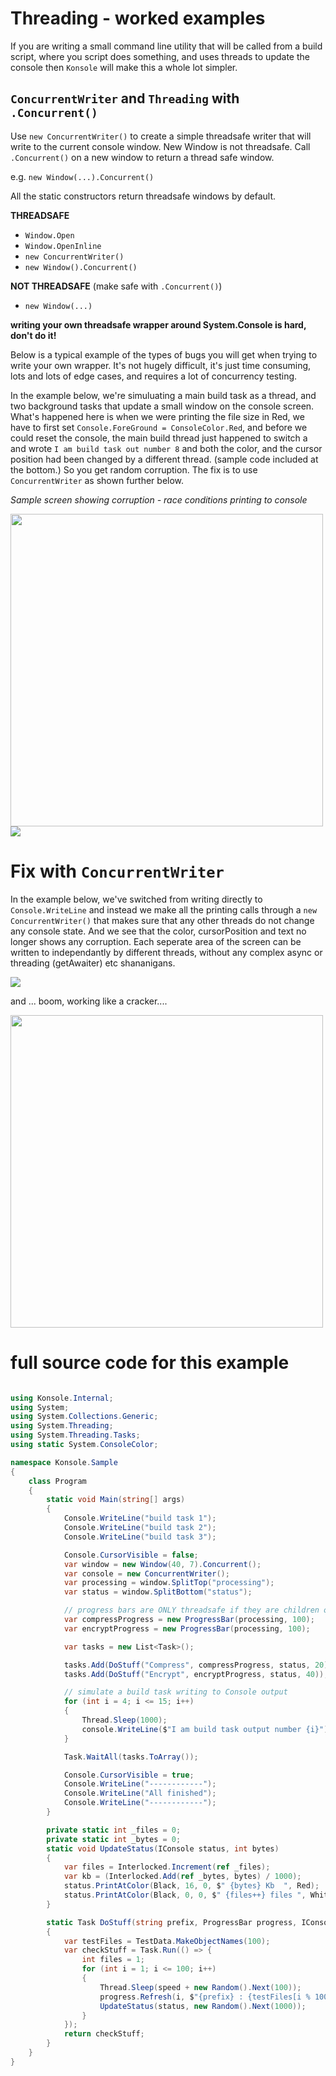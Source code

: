 # Threading - worked examples


If you are writing a small command line utility that will be called from a build script, where you script does something, and uses threads to update the console then `Konsole` will make this a whole lot simpler.

## `ConcurrentWriter` and `Threading` with `.Concurrent()`

Use `new ConcurrentWriter()` to create a simple threadsafe writer that will write to the current console window. New Window is not threadsafe. Call `.Concurrent()` on a new window to return a thread safe window.

e.g. `new Window(...).Concurrent()`

All the static constructors return threadsafe windows by default. 

**THREADSAFE**

- `Window.Open`
- `Window.OpenInline`
- `new ConcurrentWriter()`
- `new Window().Concurrent()`

**NOT THREADSAFE** (make safe with `.Concurrent()`)

- `new Window(...)`

**writing your own threadsafe wrapper around System.Console is hard, don't do it!**

Below is a typical example of the types of bugs you will get when trying to write your own wrapper. It's not hugely difficult, it's just time consuming, lots and lots of edge cases, and requires a lot of concurrency testing.

In the example below, we're simuluating a main build task as a thread, and two background tasks that update a small window on the console screen. What's happened here is when we were printing the file size in Red, we have to first set `Console.ForeGround = ConsoleColor.Red`, and before we could reset the console, the main build thread just happened to switch a and wrote `I am build task out number 8` and both the color, and the cursor position had been changed by a different thread. (sample code included at the bottom.) So you get random corruption. The fix is to use `ConcurrentWriter` as shown further below.

*Sample screen showing corruption - race conditions printing to console*

<img src='concurrentWriterOwn.png' width='500'/>

<br/>
<img src='writer-bug6.png'/>


# Fix with `ConcurrentWriter`

In the example below, we've switched from writing directly to `Console.WriteLine` and instead we make all the printing calls through a `new ConcurrentWriter()` that makes sure that any other threads do not change any console state. And we see that the color, cursorPosition and text no longer shows any corruption. Each seperate area of the screen can be written to independantly by different threads, without any complex async or threading (getAwaiter) etc shananigans.

<img src='writer-fixed6.png'/>

and ... boom, working like a cracker....

<img src='concurrentWriter2.png' width='500'/>

# full source code for this example

```csharp

using Konsole.Internal;
using System;
using System.Collections.Generic;
using System.Threading;
using System.Threading.Tasks;
using static System.ConsoleColor;

namespace Konsole.Sample
{
    class Program
    {  
        static void Main(string[] args)
        {
            Console.WriteLine("build task 1");
            Console.WriteLine("build task 2");
            Console.WriteLine("build task 3");

            Console.CursorVisible = false;
            var window = new Window(40, 7).Concurrent();
            var console = new ConcurrentWriter();
            var processing = window.SplitTop("processing");
            var status = window.SplitBottom("status");

            // progress bars are ONLY threadsafe if they are children of a threadsafe parent.
            var compressProgress = new ProgressBar(processing, 100);
            var encryptProgress = new ProgressBar(processing, 100);

            var tasks = new List<Task>();

            tasks.Add(DoStuff("Compress", compressProgress, status, 20));
            tasks.Add(DoStuff("Encrypt", encryptProgress, status, 40));

            // simulate a build task writing to Console output
            for (int i = 4; i <= 15; i++)
            {
                Thread.Sleep(1000);
                console.WriteLine($"I am build task output number {i}");
            }

            Task.WaitAll(tasks.ToArray());

            Console.CursorVisible = true;
            Console.WriteLine("------------");
            Console.WriteLine("All finished");
            Console.WriteLine("------------");
        }

        private static int _files = 0;
        private static int _bytes = 0;
        static void UpdateStatus(IConsole status, int bytes)
        {
            var files = Interlocked.Increment(ref _files);
            var kb = (Interlocked.Add(ref _bytes, bytes) / 1000);
            status.PrintAtColor(Black, 16, 0, $" {bytes} Kb  ", Red);
            status.PrintAtColor(Black, 0, 0, $" {files++} files ", White);
        }

        static Task DoStuff(string prefix, ProgressBar progress, IConsole status, int speed)
        {
            var testFiles = TestData.MakeObjectNames(100);
            var checkStuff = Task.Run(() => {
                int files = 1;
                for (int i = 1; i <= 100; i++)
                {
                    Thread.Sleep(speed + new Random().Next(100));
                    progress.Refresh(i, $"{prefix} : {testFiles[i % 100]}");
                    UpdateStatus(status, new Random().Next(1000));
                }
            });
            return checkStuff;
        }
    }
}


```
